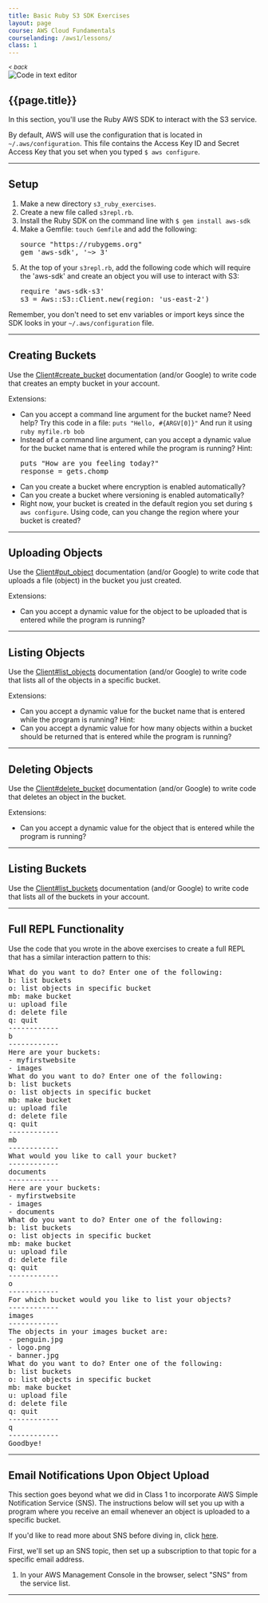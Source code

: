 ```yaml
---
title: Basic Ruby S3 SDK Exercises
layout: page
course: AWS Cloud Fundamentals
courselanding: /aws1/lessons/
class: 1
---
```



<div id="wrapper">
	<nav id="toc">
		<small><a style="font-style: italic" href="{{side.base_url}}/aws1/lessons/1" title="">< back</a></small>
	</nav>
	<div id="content-container">
		<section>
			<img class="section-image" src="{{ site.url }}/assets/images/code.png" alt="Code in text editor">
			<h2><a name="Topic1">{{page.title}}</a></h2>
			<p>In this section, you'll use the Ruby AWS SDK to interact with the S3 service.</p>
			<p>By default, AWS will use the configuration that is located in <code>~/.aws/configuration</code>. This file contains the Access Key ID and Secret Access Key that you set when you typed <code>$ aws configure</code>.</p>
		</section>
		<hr />
		<section>
			<h2><a name="Topic1">Setup</a></h2>
			<ol>
				<li>Make a new directory <code>s3_ruby_exercises</code>.</li>
				<li>Create a new file called <code>s3repl.rb</code>.</li>
				<li>Install the Ruby SDK on the command line with <code>$ gem install aws-sdk</code></li>
				<li>Make a Gemfile: <code>touch Gemfile</code> and add the following:</li>
				<pre>source "https://rubygems.org"
gem 'aws-sdk', '~> 3'</pre>
				<li>At the top of your <code>s3repl.rb</code>, add the following code which will require the 'aws-sdk' and create an object you will use to interact with S3:</li>
				<pre>require 'aws-sdk-s3'
s3 = Aws::S3::Client.new(region: 'us-east-2')</pre>
			</ol>
				<p>Remember, you don't need to set env variables or import keys since the SDK looks in your <code>~/.aws/configuration</code> file.</p>
		</section>
		<hr />
		<section>
			<h2><a name="Topic1">Creating Buckets</a></h2>
			<p>Use the <a href="https://docs.aws.amazon.com/sdk-for-ruby/v3/api/Aws/S3/Client.html#create_bucket-instance_method">Client#create_bucket</a> documentation (and/or Google) to write code that creates an empty bucket in your account.</p>
			<p>Extensions:</p>
			<ul>
				<li>Can you accept a command line argument for the bucket name? Need help? Try this code in a file: <code>puts "Hello, #{ARGV[0]}"</code> And run it using <code>ruby myfile.rb bob</code></li>
				<li>Instead of a command line argument, can you accept a dynamic value for the bucket name that is entered while the program is running? Hint:</li>
				<pre>puts "How are you feeling today?"
response = gets.chomp</pre>
				<li>Can you create a bucket where encryption is enabled automatically?</li>
				<li>Can you create a bucket where versioning is enabled automatically?</li>
				<li>Right now, your bucket is created in the default region you set during <code>$ aws configure</code>. Using code, can you change the region where your bucket is created?</li>
			</ul>
		</section>
		<hr />
		<section>
			<h2><a name="Topic1">Uploading Objects</a></h2>
			<p>Use the <a href="https://docs.aws.amazon.com/sdk-for-ruby/v3/api/Aws/S3/Client.html#put_object-instance_method">Client#put_object</a> documentation (and/or Google) to write code that uploads a file (object) in the bucket you just created.</p>
			<p>Extensions:</p>
			<ul>
				<li>Can you accept a dynamic value for the object to be uploaded that is entered while the program is running?</li>				
			</ul>
		</section>
		<hr />
		<section>
			<h2><a name="Topic1">Listing Objects</a></h2>
			<p>Use the <a href="https://docs.aws.amazon.com/sdk-for-ruby/v3/api/Aws/S3/Client.html#list_objects-instance_method">Client#list_objects</a> documentation (and/or Google) to write code that lists all of the objects in a specific bucket.</p>
			<p>Extensions:</p>
			<ul>
				<li>Can you accept a dynamic value for the bucket name that is entered while the program is running? Hint:</li>				
				<li>Can you accept a dynamic value for how many objects within a bucket should be returned that is entered while the program is running?</li>				
			</ul>
		</section>
		<hr />
		<section>
			<h2><a name="Topic1">Deleting Objects</a></h2>
			<p>Use the <a href="https://docs.aws.amazon.com/sdk-for-ruby/v3/api/Aws/S3/Client.html#delete_bucket-instance_method">Client#delete_bucket</a> documentation (and/or Google) to write code that deletes an object in the bucket.</p>
			<p>Extensions:</p>
			<ul>
				<li>Can you accept a dynamic value for the object that is entered while the program is running?</li>				
			</ul>
		</section>
		<hr />
		<section>
			<h2><a name="Topic1">Listing Buckets</a></h2>
			<p>Use the <a href="https://docs.aws.amazon.com/sdk-for-ruby/v3/api/Aws/S3/Client.html#list_buckets-instance_method">Client#list_buckets</a> documentation (and/or Google) to write code that lists all of the buckets in your account.</p>
		</section>
		<hr />
		<section>
			<h2><a name="Topic1">Full REPL Functionality</a></h2>
			<p>Use the code that you wrote in the above exercises to create a full REPL that has a similar interaction pattern to this:</p>
			<pre>What do you want to do? Enter one of the following:
b: list buckets
o: list objects in specific bucket
mb: make bucket
u: upload file
d: delete file
q: quit
------------
b
------------
Here are your buckets:
- myfirstwebsite
- images
What do you want to do? Enter one of the following:
b: list buckets
o: list objects in specific bucket
mb: make bucket
u: upload file
d: delete file
q: quit
------------
mb
------------
What would you like to call your bucket?
------------
documents
------------
Here are your buckets:
- myfirstwebsite
- images
- documents
What do you want to do? Enter one of the following:
b: list buckets
o: list objects in specific bucket
mb: make bucket
u: upload file
d: delete file
q: quit
------------
o
------------
For which bucket would you like to list your objects?
------------
images
------------
The objects in your images bucket are:
- penguin.jpg
- logo.png
- banner.jpg
What do you want to do? Enter one of the following:
b: list buckets
o: list objects in specific bucket
mb: make bucket
u: upload file
d: delete file
q: quit
------------
q
------------
Goodbye!
</pre>
		</section>
		<hr />
		<section>
			<h2>Email Notifications Upon Object Upload</h2>
			<p>This section goes beyond what we did in Class 1 to incorporate AWS Simple Notification Service (SNS). The instructions below will set you up with a program where you receive an email whenever an object is uploaded to a specific bucket.</p>
			<p>If you'd like to read more about SNS before diving in, click <a href="">here</a>.</p>
			<p>First, we'll set up an SNS topic, then set up a subscription to that topic for a specific email address.</p>
			<ol>
				<li>In your AWS Management Console in the browser, select "SNS" from the service list.</li>
			</ol>
		</section>
		<hr />
	</div>
</div>


    
